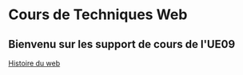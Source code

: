 # Cours de Techniques Web

## Bienvenu sur les support de cours de l'UE09

 [Histoire du web](01_HistoireWeb/index.md)
 
